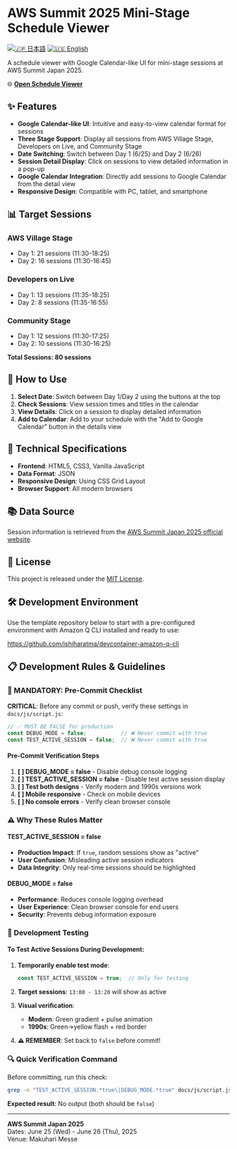 # AWS Summit 2025 Mini-Stage Schedule Viewer

[![🇯🇵 日本語](https://img.shields.io/badge/%F0%9F%87%AF%F0%9F%87%B5-日本語-white)](./README.ja.md) [![🇺🇸 English](https://img.shields.io/badge/%F0%9F%87%BA%F0%9F%87%B8-English-white)](./README.md)

A schedule viewer with Google Calendar-like UI for mini-stage sessions at AWS Summit Japan 2025.

🌐 **[Open Schedule Viewer](https://ishiharatma.github.io/aws-summit-2025-viewer/)**

## ✨ Features

- **Google Calendar-like UI**: Intuitive and easy-to-view calendar format for sessions
- **Three Stage Support**: Display all sessions from AWS Village Stage, Developers on Live, and Community Stage
- **Date Switching**: Switch between Day 1 (6/25) and Day 2 (6/26)
- **Session Detail Display**: Click on sessions to view detailed information in a pop-up
- **Google Calendar Integration**: Directly add sessions to Google Calendar from the detail view
- **Responsive Design**: Compatible with PC, tablet, and smartphone

## 📊 Target Sessions

### AWS Village Stage
- Day 1: 21 sessions (11:30-18:25)
- Day 2: 16 sessions (11:30-16:45)

### Developers on Live  
- Day 1: 13 sessions (11:35-18:25)
- Day 2: 8 sessions (11:35-16:55)

### Community Stage
- Day 1: 12 sessions (11:30-17:25)
- Day 2: 10 sessions (11:30-16:25)

**Total Sessions: 80 sessions**

## 🚀 How to Use

1. **Select Date**: Switch between Day 1/Day 2 using the buttons at the top
2. **Check Sessions**: View session times and titles in the calendar
3. **View Details**: Click on a session to display detailed information
4. **Add to Calendar**: Add to your schedule with the "Add to Google Calendar" button in the details view

## 🔧 Technical Specifications

- **Frontend**: HTML5, CSS3, Vanilla JavaScript
- **Data Format**: JSON
- **Responsive Design**: Using CSS Grid Layout
- **Browser Support**: All modern browsers

## 📚 Data Source

Session information is retrieved from the [AWS Summit Japan 2025 official website](https://pages.awscloud.com/summit-japan-2025-aws-expo-booth.html#ministage).

## 📄 License

This project is released under the [MIT License](./LICENSE).

## 🛠️ Development Environment

Use the template repository below to start with a pre-configured environment with Amazon Q CLI installed and ready to use:

https://github.com/ishiharatma/devcontainer-amazon-q-cli

## 📋 Development Rules & Guidelines

### **🚨 MANDATORY: Pre-Commit Checklist**

**CRITICAL**: Before any commit or push, verify these settings in `docs/js/script.js`:

```javascript
// ✅ MUST BE FALSE for production
const DEBUG_MODE = false;           // ❌ Never commit with true
const TEST_ACTIVE_SESSION = false;  // ❌ Never commit with true
```

#### **Pre-Commit Verification Steps**
1. **[ ] DEBUG_MODE = false** - Disable debug console logging
2. **[ ] TEST_ACTIVE_SESSION = false** - Disable test active session display
3. **[ ] Test both designs** - Verify modern and 1990s versions work
4. **[ ] Mobile responsive** - Check on mobile devices
5. **[ ] No console errors** - Verify clean browser console

### **⚠️ Why These Rules Matter**

#### **TEST_ACTIVE_SESSION = false**
- **Production Impact**: If `true`, random sessions show as "active" 
- **User Confusion**: Misleading active session indicators
- **Data Integrity**: Only real-time sessions should be highlighted

#### **DEBUG_MODE = false**
- **Performance**: Reduces console logging overhead
- **User Experience**: Clean browser console for end users
- **Security**: Prevents debug information exposure

### **🧪 Development Testing**

#### **To Test Active Sessions During Development:**

1. **Temporarily enable test mode**:
   ```javascript
   const TEST_ACTIVE_SESSION = true;  // Only for testing
   ```

2. **Target sessions**: `13:00 - 13:20` will show as active

3. **Visual verification**:
   - **Modern**: Green gradient + pulse animation
   - **1990s**: Green→yellow flash + red border

4. **⚠️ REMEMBER**: Set back to `false` before commit!

### **🔍 Quick Verification Command**

Before committing, run this check:
```bash
grep -n "TEST_ACTIVE_SESSION.*true\|DEBUG_MODE.*true" docs/js/script.js
```
**Expected result**: No output (both should be `false`)

---

**AWS Summit Japan 2025**  
Dates: June 25 (Wed) - June 26 (Thu), 2025  
Venue: Makuhari Messe
